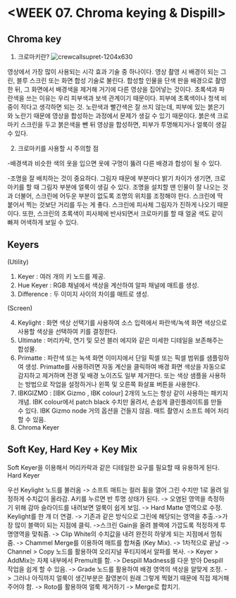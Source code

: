 # <WEEK 07. Chroma keying & Dispill>

## Chroma key

1. 크로마키란?
![crewcallsupret-1204x630](https://user-images.githubusercontent.com/112792903/208255515-b65c6b5b-d0a5-464d-b9f3-ccb566e79611.jpg)


영상에서 가장 많이 사용되는 시각 효과 기술 중 하나이다. 영상 촬영 시 배경이 되는 그린, 블루 스크린 또는 화면 합성 기술로 불린다.
합성할 인물을 단색 판을 배경으로 촬영한 뒤, 그 화면에서 배경색을 제거해 거기에 다른 영상을 집어넣는 것이다.
초록색과 파란색을 쓰는 이유는 우리 피부색과 보색 관계이기 때문이다. 피부에 초록색이나 청색 비중이 적다고 생각하면 되는 것. 
노란색과 빨간색은 잘 쓰지 않는데, 피부에 있는 붉은기와 노란기 때문에 영상을 합성하는 과정에서 문제가 생길 수 있기 때문이다. 
붉은색 크로마키 스크린을 두고 붉은색을 뺀 뒤 영상을 합성하면, 피부가 투명해지거나 얼룩이 생길 수 있다.

2. 크로마키를 사용할 시 주의할 점

-배경색과 비슷한 색의 옷을 입으면 옷에 구멍이 뚫려 다른 배경과 합성이 될 수 있다.

-조명을 잘 배치하는 것이 중요하다. 그림자 때문에 부분마다 밝기 차이가 생기면, 크로마키를 할 때 그림자 부분에 얼룩이 생길 수 있다. 
조명을 설치할 땐 인물이 잘 나오는 것과 더불어, 스크린에 어두운 부분이 없도록 조명의 위치를 조정해야 한다. 
스크린에 딱 붙어서 찍는 것보단 거리를 두는 게 좋다. 스크린에 피사체 그림자가 진하게 나오기 때문이다.
또한, 스크린의 초록색이 피사체에 반사되면서 크로마키를 할 때 얼굴 색도 같이 빠져 어색하게 보일 수 있다.


## Keyers

(Utility)

1. Keyer : 여러 개의 키 노드를 제공. 
2. Hue Keyer : RGB 채널에서 색상을 계산하여 알파 채널에 매트를 생성.
3. Difference : 두 이미지 사이의 차이를 매트로 생성.

(Screen)

4. Keylight : 화면 색상 선택기를 사용하여 소스 입력에서 파란색/녹색 화면 색상으로 사용할 색상을 선택하여 키를 결정한다.              
5. Ultimate : 머리카락, 연기 및 모션 블러 에지와 같은 미세한 디테일을 보존해주는 합성물.
6. Primatte : 파란색 또는 녹색 화면 이미지에서 단일 픽셀 또는 픽셀 범위를 샘플링하여 생성.
              Primatte를 사용하려면 자동 계산을 클릭하여 배경 화면 색상을 자동으로 감지하고 제거하며 전경 및 배경 노이즈도 일부 제거한다. 
              또는 색상 샘플을 사용하는 방법으로 작업을 설정하거나 왼쪽 및 오른쪽 화살표 버튼을 사용한다.
7. IBKGIZMO : [IBK Gizmo , IBK colour] 2개의 노드는 항상 같이 사용하는 패키지 개념. IBK colour에서 patch black 수치만 올려서, 손쉽게 클린플레이트를 만들 수 있다.
              IBK Gizmo node 거의 옵션을 건들지 않음. 매트 촬영시 소프트 헤어 처리할 수 있음.
8. Chroma Keyer

## Soft Key, Hard Key + Key Mix

Soft Keyer을 이용해서 머리카락과 같은 디테일한 요구를 필요할 때 유용하게 된다. 
Hard Keyer

우선 Keylight 노드를 불러옴 -> 소프트 매트는 컬러 휠을 열어 그린 수치만 1로 올려 일정하게 수치값이 올라감. A키를 누르면 반 투명 상태가 된다.
-> 오염된 영역을 측정하기 위해 감마 슬라이드를 내려보면 얼룩이 쉽게 보임. -> Hard Matte 영역으로 수정. Keylight를 한 개 더 연결.
-> 기존과 같은 방식으로 그린에 해당되는 영역을 추출.->가장 많이 블랙이 되는 지점에 클릭. ->스크린 Gain을 올려 블랙에 가깝도록 적정하게 투명영역을 맞춰줌.
-> Clip White의 수치값을 내려 완전히 하얗게 되는 지점에서 멈춰줌. -> Chammel Merge를 이용하여 매트를 합쳐줌 (Key Mix). -> 1차적으로 끝남
-> Channel > Copy 노드를 활용하여 오리지널 푸티지에서 알파를 복사. -> Keyer > AddMix는 자체 내부에서 Premult를 함. -> Despill Madness를 다운 받아
Despill 작업을 쉽게 할 수 있음. -> Grade 노드를 활용하여 배경 영역의 색상을 알맞게 조정. -> 그러나 아직까지 얼룩이 생긴부분은 촬영본이 원래 그렇게 찍혔기
때문에 직접 제거해주어야 함. -> Roto를 활용하여 얼룩 제거하기 -> Merge로 합치기.


